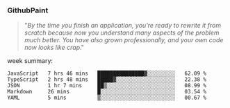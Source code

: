 
### GithubPaint

>"*By the time you finish an application, you’re ready to rewrite it from scratch because now you understand many aspects of the problem much better. You have also grown professionally, and your own code now looks like crap*." 

week summary: 
<!--START_SECTION:waka-->
```text
JavaScript   7 hrs 46 mins   ███████████████▓░░░░░░░░░   62.09 % 
TypeScript   2 hrs 48 mins   █████▓░░░░░░░░░░░░░░░░░░░   22.38 % 
JSON         1 hr 7 mins     ██▒░░░░░░░░░░░░░░░░░░░░░░   08.99 % 
Markdown     26 mins         █░░░░░░░░░░░░░░░░░░░░░░░░   03.54 % 
YAML         5 mins          ▒░░░░░░░░░░░░░░░░░░░░░░░░   00.67 % 
```
<!--END_SECTION:waka-->


